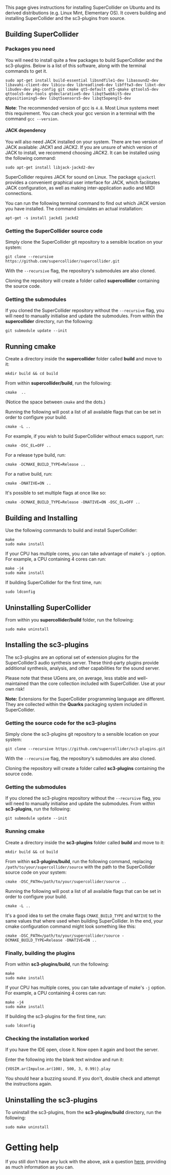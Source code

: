 This page gives instructions for installing SuperCollider on Ubuntu and its derived distributions (e.g. Linux Mint, Elementary OS). It covers building and installing SuperCollider and the sc3-plugins from source.

## Building SuperCollider
### Packages you need
You will need to install quite a few packages to build SuperCollider and the sc3-plugins. Below is a list of this software, along with the terminal commands to get it.
```
sudo apt-get install build-essential libsndfile1-dev libasound2-dev libavahi-client-dev libicu-dev libreadline6-dev libfftw3-dev libxt-dev libudev-dev pkg-config git cmake qt5-default qt5-qmake qttools5-dev qttools5-dev-tools qtdeclarative5-dev libqt5webkit5-dev qtpositioning5-dev libqt5sensors5-dev libqt5opengl5-dev
```

**Note**: The recommended version of gcc is `4.8`. Most Linux systems meet this requirement. You can check your gcc version in a terminal with the command `gcc --version`.

#### JACK dependency
You will also need JACK installed on your system. There are two version of JACK available: JACK1 and JACK2. If you are unsure of which version of JACK to install, we recommend choosing JACK2. It can be installed using the following command: 
```
sudo apt-get install libjack-jackd2-dev
```

SuperCollider requires JACK for sound on Linux. The package `qjackctl` provides a convenient graphical user interface for JACK, which facilitates JACK configuration, as well as making inter-application audio and MIDI connections.

You can run the following terminal command to find out which JACK version you have installed. The command simulates an actual installation:
```
apt-get -s install jackd1 jackd2
```

### Getting the SuperCollider source code

Simply clone the SuperCollider git repository to a sensible location on your system:
```
git clone --recursive https://github.com/supercollider/supercollider.git
```

With the `--recursive` flag, the repository's submodules are also cloned.

Cloning the repository will create a folder called **supercollider** containing the source code.

### Getting the submodules

If you cloned the SuperCollider repository without the `--recursive` flag, you will need to manually initialise and update the submodules. From within the **supercollider** directory, run the following:
```
git submodule update --init
```

## Running cmake

Create a directory inside the **supercollider** folder called **build** and move to it:
```
mkdir build && cd build
```

From within **supercollider/build**, run the following:
```
cmake  ..
```
(Notice the space between `cmake` and the dots.)

Running the following will post a list of all available flags that can be set in order to configure your build.
```
cmake -L ..
```

For example, if you wish to build SuperCollider without emacs support, run:
```
cmake -DSC_EL=OFF ..
```

For a release type build, run:
```
cmake -DCMAKE_BUILD_TYPE=Release ..
```

For a native build, run:
```
cmake -DNATIVE=ON ..
```

It's possible to set multiple flags at once like so:
```
cmake -DCMAKE_BUILD_TYPE=Release -DNATIVE=ON -DSC_EL=OFF ..
```

## Building and Installing

Use the following commands to build and install SuperCollider:
```
make
sudo make install
```

If your CPU has multiple cores, you can take advantage of make's `-j` option. For example, a CPU containing 4 cores can run:
```
make -j4
sudo make install
```

If building SuperCollider for the first time, run:
```
sudo ldconfig
```

## Uninstalling SuperCollider
From within you **supercollider/build** folder, run the following:
```
sudo make uninstall
```


## Installing the sc3-plugins
The sc3-plugins are an optional set of extension plugins for the SuperCollider3 audio synthesis server. These third-party plugins provide additional synthesis, analysis, and other capabilities for the sound server. 

Please note that these UGens are, on average, less stable and well-maintained than the core collection included with SuperCollider. Use at your own risk!

**Note:** Extensions for the SuperCollider programming language are different. They are collected within the **Quarks** packaging system included in SuperCollider.
 

### Getting the source code for the sc3-plugins
Simply clone the sc3-plugins git repository to a sensible location on your system:
```
git clone --recursive https://github.com/supercollider/sc3-plugins.git
```

With the `--recursive` flag, the repository's submodules are also cloned.

Cloning the repository will create a folder called **sc3-plugins** containing the source code.

### Getting the submodules
If you cloned the sc3-plugins repository without the `--recursive` flag, you will need to manually initialise and update the submodules. From within **sc3-plugins**, run the following:
```
git submodule update --init
```

### Running cmake
Create a directory inside the **sc3-plugins** folder called **build** and move to it:
```
mkdir build && cd build
```

From within **sc3-plugins/build**, run the following command, replacing `/path/to/your/supercollider/source` with the path to the SuperCollider source code on your system:
```
cmake -DSC_PATH=/path/to/your/supercollider/source ..
```

Running the following will post a list of all available flags that can be set in order to configure your build.
```
cmake -L ..
```

It's a good idea to set the cmake flags `CMAKE_BUILD_TYPE` and `NATIVE` to the same values that where used when building SuperCollider. In the end, your cmake configuration command might look something like this:
```
cmake -DSC_PATH=/path/to/your/supercollider/source -DCMAKE_BUILD_TYPE=Release -DNATIVE=ON ..
```

### Finally, building the plugins
From within **sc3-plugins/build**, run the following:
```
make
sudo make install
```

If your CPU has multiple cores, you can take advantage of make's `-j` option. For example, a CPU containing 4 cores can run:
```
make -j4
sudo make install
```

If building the sc3-plugins for the first time, run:
```
sudo ldconfig
```

### Checking the installation worked
If you have the IDE open, close it. Now open it again and boot the server.

Enter the following into the blank text window and run it:
```
{VOSIM.ar(Impulse.ar(100), 500, 3, 0.99)}.play
```

You should hear a buzzing sound. If you don't, double check and attempt the instructions again. 

## Uninstalling the sc3-plugins
To uninstall the sc3-plugins, from the **sc3-plugins/build** directory, run the following:
```
sudo make uninstall
```

# Getting help
If you still don't have any luck with the above, ask a question [here](http://new-supercollider-mailing-lists-forums-use-these.2681727.n2.nabble.com/SuperCollider-Users-New-Use-this-f2676391.html), providing as much information as you can.
